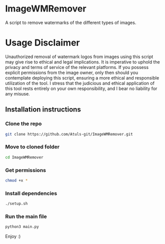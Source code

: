 # ImageWMRemover
 A script to remove watermarks of the different types of images.

# Usage Disclaimer
Unauthorized removal of watermark logos from images using this script may give rise to ethical and legal implications. It is imperative to uphold the privacy and terms of service of the relevant platforms. If you possess explicit permissions from the image owner, only then should you contemplate deploying this script, ensuring a more ethical and responsible utilization of the tool. I stress that the judicious and ethical application of this tool rests entirely on your own responsibility, and I bear no liability for any misuse.

## Installation instructions

### Clone the repo
```bash
git clone https://github.com/Atuls-git/ImageWMRemover.git
```
### Move to cloned folder
```bash
cd ImageWMRemover
```
### Get permissions
```bash
chmod +x *
```
### Install dependencies
```bash
./setup.sh
```
### Run the main file
```bash
python3 main.py
```
Enjoy :)
